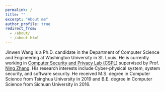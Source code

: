 ```yaml
---
permalink: /
title: ""
excerpt: "About me"
author_profile: true
redirect_from: 
  - /about/
  - /about.html
---
```

Jinwen Wang is a Ph.D. candidate in the Department of Computer Science and Engineering at Washington University in St. Louis. He is currently working in [Computer Security and Privacy Lab (CSPL)](https://cybersecurity.seas.wustl.edu) supervised by Prof. [Ning Zhang](https://cybersecurity.seas.wustl.edu/ning/index.html). His research interests include Cyber-physical system, system security, and software security. He received M.S. degree in Computer Science from Tsinghua University in 2019 and B.E. degree in Computer Science from Sichuan University in 2016.

